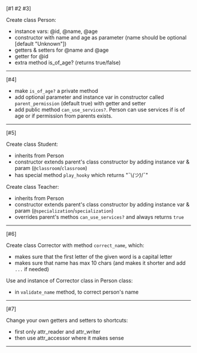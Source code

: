 [#1 #2 #3]

Create class Person:

- instance vars: @id, @name, @age
- constructor with name and age as parameter (name should be optional [default "Unknown"])
- getters & setters for @name and @age
- getter for @id
- extra method is_of_age? (returns true/false)

----------------

[#4]

- make `is_of_age?` a private method
- add optional parameter and instance var in constructor called `parent_permission` (default true) with getter and setter
- add public method `can_use_services?`. Person can use services if is of age or if permission from parents exists.

----------------

[#5]

Create class Student:

- inherits from Person
- constructor extends parent's class constructor by adding instance var & param (`@classroom`/`classroom`)
- has special method `play_hooky` which returns "¯\\_(ツ)_/¯"

Create class Teacher:

- inherits from Person
- constructor extends parent's class constructor by adding instance var & param (`@specialization`/`specialization`)
- overrides parent's methos `can_use_services?` and always returns `true`

----------------

[#6]

Create class Corrector with method `correct_name`, which:

- makes sure that the first letter of the given word is a capital letter
- makes sure that name has max 10 chars (and makes it shorter and add `...` if needed)

Use and instance of Corrector class in Person class:
- in `validate_name` method, to correct person's name

----------------

[#7]

Change your own getters and setters to shortcuts:
- first only attr_reader and attr_writer
- then use attr_accessor where it makes sense

----------------
